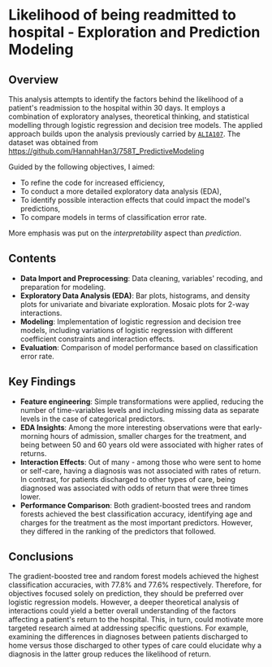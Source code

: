 
# Likelihood of being readmitted to hospital - Exploration and Prediction Modeling

## Overview
This analysis attempts to identify the factors behind the likelihood of a patient's readmission to the hospital within 30 days. 
It employs a combination of exploratory analyses, theoretical thinking, and statistical modelling through logistic regression and decision tree models. 
The applied approach builds upon the analysis previously carried by
[`ALIA107`](https://www.kaggle.com/code/bvc5283/healthcare-prediction/notebook). 
The dataset was obtained from https://github.com/HannahHan3/758T_PredictiveModeling

Guided by the following objectives, I aimed:

-   To refine the code for increased efficiency,
-   To conduct a more detailed exploratory data analysis (EDA),
-   To identify possible interaction effects that could impact the model's predictions,
-   To compare models in terms of classification error rate.

More emphasis was put on the *interpretability* aspect than *prediction*.

## Contents
- **Data Import and Preprocessing**: Data cleaning, variables' recoding, and preparation for modeling.
- **Exploratory Data Analysis (EDA)**: Bar plots, histograms, and density plots for univariate and bivariate exploration. Mosaic plots for 2-way interactions.
- **Modeling**: Implementation of logistic regression and decision tree models, including variations of logistic regression with different coefficient constraints and interaction effects.
- **Evaluation**: Comparison of model performance based on classification error rate.

## Key Findings
- **Feature engineering**: Simple transformations were applied, reducing the number of time-variables levels and including missing data as separate levels in the case of categorical predictors.
- **EDA Insights**: Among the more interesting observations were that early-morning hours of admission, smaller charges for the treatment, and being between 50 and 60 years old were associated with higher rates of returns.
- **Interaction Effects**: Out of many - among those who were sent to home or self-care, having a diagnosis was not associated with rates of return. In contrast, for patients discharged to other types of care, being diagnosed was associated with odds of return that were three times lower.
- **Performance Comparison**: Both gradient-boosted trees and random forests achieved the best classification accuracy, identifying age and charges for the treatment as the most important predictors. However, they differed in the ranking of the predictors that followed.


## Conclusions
The gradient-boosted tree and random forest models achieved the highest classification accuracies, with 77.8% and 77.6% respectively.
Therefore, for objectives focused solely on prediction, they should be preferred over logistic regression models. 
However, a deeper theoretical analysis of interactions could yield a better overall understanding of the factors affecting a patient's return to the hospital.
This, in turn, could motivate more targeted research aimed at addressing specific questions. For example, examining the differences in diagnoses between patients discharged to home versus those discharged to other types of care could elucidate why a diagnosis in the latter group reduces the likelihood of return.

